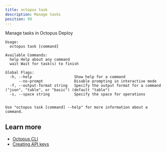 ```yaml
---
title: octopus task
description: Manage tasks
position: 99
---
```


Manage tasks in Octopus Deploy


```text
Usage:
  octopus task [command]

Available Commands:
  help Help about any command
  wait Wait for task(s) to finish

Global Flags:
  -h, --help                   Show help for a command
      --no-prompt              Disable prompting in interactive mode
  -f, --output-format string   Specify the output format for a command ("json", "table", or "basic") (default "table")
  -s, --space string           Specify the space for operations


Use "octopus task [command] --help" for more information about a command.
```

## Learn more

- [Octopus CLI](/docs/octopus-rest-api/cli/index.md)
- [Creating API keys](/docs/octopus-rest-api/how-to-create-an-api-key.md)